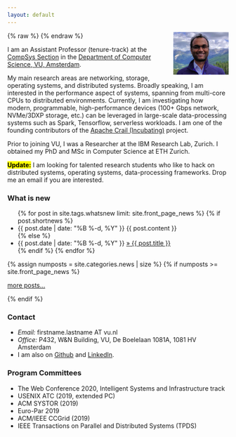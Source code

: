 ```yaml
---
layout: default
---
```

{% raw %}
<a href="/images/animeshtrivedi-large.jpeg" title="View larger picture"><img src="/images/animeshtrivedi-small.jpeg" alt="Photo of Animesh Trivedi"
style="float:right;width:25%;max-width:150px;margin-left:15px;"/></a>
{% endraw %}

<!-- <mark><b>Update:</b></mark> Starting from 2019, I will be joining the Department of Computer Science, VU, Amsterdam as (tenure-track) Assistant Professor. -->

I am an Assistant Professor (tenure-track) at the [CompSys Section](https://www.vucompsys.net/) in the [Department of Computer Science, VU, Amsterdam](https://www.cs.vu.nl/en/index.aspx). 

My main research areas are networking, storage, operating systems, and distributed systems. Broadly speaking, I am interested in the performance aspect of systems, spanning from multi-core CPUs to distributed environments. Currently, I am investigating how modern, programmable, high-performance devices (100+ Gbps network, NVMe/3DXP storage, etc.) can be leveraged in large-scale data-processing systems such as Spark, Tensorflow, serverless workloads. I am one of the founding contributors of the [Apache Crail (Incubating)](https://crail.incubator.apache.org/) project. 

Prior to joining VU, I was a Researcher at the IBM Research Lab, Zurich. I obtained my PhD and MSc in Computer Science at ETH Zurich.
<!-- finished my PhD in Computer Science at ETH Zurich under the supervision of Prof. Thomas Gross.-->

<mark><b>Update:</b></mark> I am looking for talented research students who like to hack on distributed systems, operating systems, data-processing frameworks. Drop me an email if you are interested. 

### What is new
<ul class="news list-unstyled">
{% for post in site.tags.whatsnew limit: site.front_page_news %}
    {% if post.shortnews %}
        <li class="shortnews">
            <span class="date">{{ post.date | date: "%B %-d, %Y" }}</span>
            {{ post.content }}
        </li>
    {% else %}
        <li class="bloglink">
            <span class="date">{{ post.date | date: "%B %-d, %Y" }}</span>
            <a href="{{ post.url }}">&raquo; {{ post.title }}</a>
        </li>
    {% endif %}
{% endfor %}
</ul>
{% assign numposts = site.categories.news | size %}
{% if numposts >= site.front_page_news %}
<p><a href="{{ site.base }}/news/">more posts&hellip;</a></p>
{% endif %}

### Contact
  * *Email:* firstname.lastname AT vu.nl 
  * *Office:* P432, W&N Building, VU, De Boelelaan 1081A, 1081 HV Amsterdam
  * I am also on [Github](https://github.com/animeshtrivedi) and [LinkedIn](https://ch.linkedin.com/in/animesh-trivedi-5407aa2).

### Program Committees  
  * The Web Conference 2020, Intelligent Systems and Infrastructure track
  * USENIX ATC (2019, extended PC) 
  * ACM SYSTOR (2019)
  * Euro-Par 2019
  * ACM/IEEE CCGrid (2019) 
  * IEEE Transactions on Parallel and Distributed Systems (TPDS)
